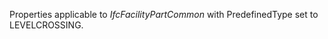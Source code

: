 Properties applicable to _IfcFacilityPartCommon_ with PredefinedType set to LEVELCROSSING.

<!-- end of short definition -->

